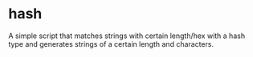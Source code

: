hash
====

A simple script that matches strings with certain length/hex with a hash type and generates strings of a certain length and characters.

